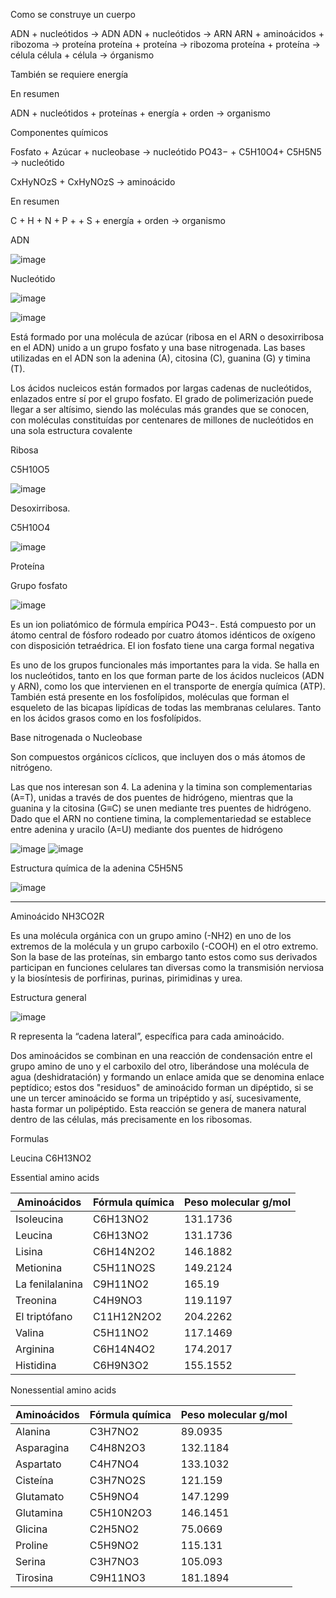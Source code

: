 Como se construye un cuerpo

ADN + nucleótidos → ADN
ADN + nucleótidos → ARN
ARN + aminoácidos + ribozoma → proteína
proteína + proteína → ribozoma
proteína + proteína → célula
célula + célula → órganismo

También se requiere energía

En resumen

ADN + nucleótidos + proteínas + energía + orden → organismo


Componentes químicos

Fosfato + Azúcar + nucleobase → nucleótido
PO43− + C5H10O4+ C5H5N5 → nucleótido

CxHyNOzS +  CxHyNOzS   → aminoácido

En resumen

C + H + N + P + + S + energía + orden → organismo

ADN

![image](https://user-images.githubusercontent.com/8162168/169344100-8411e5f3-2519-441e-ab4a-2da955659e3a.png)

Nucleótido

![image](https://user-images.githubusercontent.com/8162168/169344338-f6d74ea7-d7f3-4066-ab07-1b90dfe49be3.png)

![image](https://user-images.githubusercontent.com/8162168/169344384-732492d7-af93-47e4-9674-87c80800e3f0.png)

Está formado por una molécula de azúcar (ribosa en el ARN o desoxirribosa en el ADN) unido a un grupo fosfato y una base nitrogenada. Las bases utilizadas en el ADN son la adenina (A), citosina (C), guanina (G) y timina (T).

Los ácidos nucleicos están formados por largas cadenas de nucleótidos, enlazados entre sí por el grupo fosfato. El grado de polimerización puede llegar a ser altísimo, siendo las moléculas más grandes que se conocen, con moléculas constituídas por centenares de millones de nucleótidos en una sola estructura covalente

Ribosa

C5H10O5

![image](https://user-images.githubusercontent.com/8162168/169344500-2dfd9bee-5bfb-497c-b60d-b8b2e5da4a1b.png)

Desoxirribosa. 

C5H10O4

![image](https://user-images.githubusercontent.com/8162168/169344610-dc1825f8-3c3a-4334-a8ee-f69cd03a3c2a.png)

Proteína


Grupo fosfato

![image](https://user-images.githubusercontent.com/8162168/169344723-4bd4d079-1a20-466a-ad31-4391d29ce5d7.png)

Es un ion poliatómico de fórmula empírica PO43−. Está compuesto por un átomo central de fósforo rodeado por cuatro átomos idénticos de oxígeno con disposición tetraédrica. El ion fosfato tiene una carga formal negativa

Es uno de los grupos funcionales más importantes para la vida. Se halla en los nucleótidos, tanto en los que forman parte de los ácidos nucleicos (ADN y ARN), como los que intervienen en el transporte de energía química (ATP). También está presente en los fosfolípidos, moléculas que forman el esqueleto de las bicapas lipídicas de todas las membranas celulares. Tanto en los ácidos grasos como en los fosfolípidos.

Base nitrogenada o Nucleobase

Son compuestos orgánicos cíclicos, que incluyen dos o más átomos de nitrógeno.

Las que nos interesan son 4. La adenina y la timina son complementarias (A=T), unidas a través de dos puentes de hidrógeno, mientras que la guanina y la citosina (G≡C) se unen mediante tres puentes de hidrógeno. Dado que el ARN no contiene timina, la complementariedad se establece entre adenina y uracilo (A=U) mediante dos puentes de hidrógeno

![image](https://user-images.githubusercontent.com/8162168/169344832-6e2cc2d9-5349-402f-8fd3-78d34daf3672.png)
![image](https://user-images.githubusercontent.com/8162168/169344873-02e62f07-a6b6-43bd-bdca-0d59de866f80.png)

Estructura química de la adenina C5H5N5

![image](https://user-images.githubusercontent.com/8162168/169345028-9b275299-69c6-48cb-abc7-5a0ef5666800.png)

-------

Aminoácido NH3CO2R

Es una molécula orgánica con un grupo amino (-NH2) en uno de los extremos de la molécula y un grupo carboxilo (-COOH) en el otro extremo. Son la base de las proteínas, sin embargo tanto estos como sus derivados participan en funciones celulares tan diversas como la transmisión nerviosa y la biosíntesis de porfirinas, purinas, pirimidinas y urea.

Estructura general

![image](https://user-images.githubusercontent.com/8162168/169345152-b036a63b-3110-431a-bfc3-88ccb270a0fb.png)

R representa la “cadena lateral”, específica para cada aminoácido. 

Dos aminoácidos se combinan en una reacción de condensación entre el grupo amino de uno y el carboxilo del otro, liberándose una molécula de agua (deshidratación) y formando un enlace amida que se denomina enlace peptídico; estos dos "residuos" de aminoácido forman un dipéptido, si se une un tercer aminoácido se forma un tripéptido y así, sucesivamente, hasta formar un polipéptido. Esta reacción se genera de manera natural dentro de las células, más precisamente en los ribosomas.

Formulas


Leucina
C6H13NO2

Essential amino acids

| Aminoácidos     | Fórmula química | Peso molecular g/mol |
| --------------- | ------------- | ---------------------- | 
| Isoleucina      | C6H13NO2      | 131.1736               |
| Leucina         | C6H13NO2      | 131.1736               |
| Lisina          | C6H14N2O2     | 146.1882               |
| Metionina       | C5H11NO2S     | 149.2124               |
| La fenilalanina | C9H11NO2      | 165.19                 |
| Treonina        | C4H9NO3       | 119.1197               |
| El triptófano   | C11H12N2O2    | 204.2262               |
| Valina          | C5H11NO2      | 117.1469               |
| Arginina        | C6H14N4O2     | 174.2017               |
| Histidina       | C6H9N3O2      | 155.1552               |


Nonessential amino acids

| Aminoácidos     | Fórmula química | Peso molecular g/mol | 
| --------------- | ------------- | ---------------------- | 
| Alanina         | C3H7NO2       |  89.0935               |
| Asparagina      | C4H8N2O3      | 132.1184               |
| Aspartato       | C4H7NO4       | 133.1032               |
| Cisteína        | C3H7NO2S      | 121.159                |
| Glutamato       | C5H9NO4       | 147.1299               |
| Glutamina       | C5H10N2O3     | 146.1451               |
| Glicina         | C2H5NO2       |  75.0669               |
| Proline         | C5H9NO2       | 115.131                |
| Serina          | C3H7NO3       | 105.093                |
| Tirosina        | C9H11NO3      | 181.1894               |

